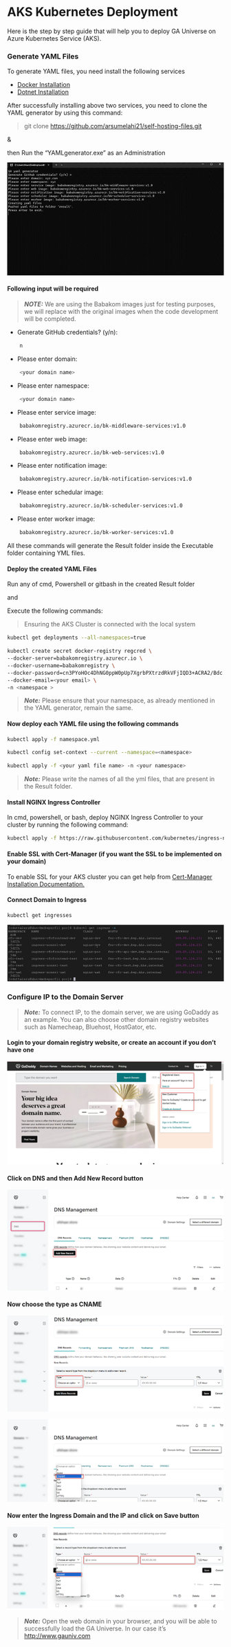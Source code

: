 # AKS Kubernetes Deployment

Here is the step by step guide that will help you to deploy GA Universe on Azure Kubernetes Service (AKS).

### Generate YAML Files

To generate YAML files, you need install the following services

- [Docker Installation](https://docs.docker.com/desktop/install/windows-install/)
- [Dotnet Installation](https://learn.microsoft.com/en-us/dotnet/core/install/windows?tabs=net80)

After successfully installing above two services,  you need to clone the YAML generator by using this command:

> git clone <https://github.com/arsumelahi21/self-hosting-files.git>

&

then Run the “YAMLgenerator.exe” as an Administration

![Kube image 1](../../../../static/img/aksKube1.png)

#### Following input will be required

> **_NOTE:_** We are using the Babakom images just for testing purposes, we will replace with the original images when the code development will be completed.

- Generate GitHub credentials? (y/n):

``` bash
    n
```

- Please enter domain:

``` bash
    <your domain name>
```

- Please enter namespace:

``` bash
    <your domain name>
```

- Please enter service image:

``` bash
    babakomregistry.azurecr.io/bk-middleware-services:v1.0  
```

- Please enter web image:

``` bash
    babakomregistry.azurecr.io/bk-web-services:v1.0
```

- Please enter notification image:

``` bash
    babakomregistry.azurecr.io/bk-notification-services:v1.0
```

- Please enter schedular image:

``` bash
    babakomregistry.azurecr.io/bk-scheduler-services:v1.0
```

- Please enter worker image:

``` bash
    babakomregistry.azurecr.io/bk-worker-services:v1.0
```

All these commands will generate the Result folder inside the Executable folder containing YML files.

#### Deploy the created YAML Files

Run any of cmd, Powershell or gitbash in the created Result folder

and

Execute the following commands:

> Ensuring the AKS Cluster is connected with the local system

``` bash
kubectl get deployments --all-namespaces=true
```

``` bash
kubectl create secret docker-registry regcred \
--docker-server=babakomregistry.azurecr.io \
--docker-username=babakomregistry \
--docker-password=cn3PYoHOc4DhNG0ppW0pUp7XgrbPXtrzdRkVFjIQD3+ACRA2/Bdc \
--docker-email=<your email> \
-n <namespace >
```

> **_Note:_** Please ensure that your namespace, as already mentioned in the YAML generator, remain the same.

#### Now deploy each YAML file using the following commands

``` bash
kubectl apply -f namespace.yml
```

``` bash
kubectl config set-context --current --namespace=<namespace>
```

``` bash
kubectl apply -f <your yaml file name> -n <your namespace>
```

> **_Note:_** Please write the names of all the yml files, that are present in the Result folder.

#### Install NGINX Ingress Controller

In cmd, powershell, or bash, deploy NGINX Ingress Controller to your cluster by running the following command:

``` bash
kubectl apply -f https://raw.githubusercontent.com/kubernetes/ingress-nginx/controller-v1.8.2/deploy/static/provider/cloud/deploy.yaml
```

#### Enable SSL with Cert-Manager (if you want the SSL to be implemented on your domain)

To enable SSL for your AKS cluster you can get help from [Cert-Manager Installation Documentation.](https://cert-manager.io/docs/installation/)

#### Connect Domain to Ingress

```bash
kubectl get ingresses
```

![Kube image 2](../../../../static/img/aksKube2.png)

### Configure IP to the Domain Server

> **_Note:_** To connect IP, to the domain server, we are using GoDaddy as an example. You can also choose other domain registry websites such as Namecheap, Bluehost, HostGator, etc.

#### Login to your domain registry website, or create an account if you don’t have one

![Kube image 3](../../../../static/img/aksKube3.png)

#### Click on DNS and then Add New Record button

![Kube image 4](../../../../static/img/aksKube4.png)


#### Now choose the type as CNAME

![Kube image 5](../../../../static/img/aksKube5.png)

![Kube image 6](../../../../static/img/aksKube6.png)

#### Now enter the Ingress Domain and the IP and click on Save button

![Kube image 7](../../../../static/img/aksKube7.png)

>**_Note:_** Open the web domain in your browser, and you will be able to successfully load the GA Universe. In our case it’s <http://www.gauniv.com>
